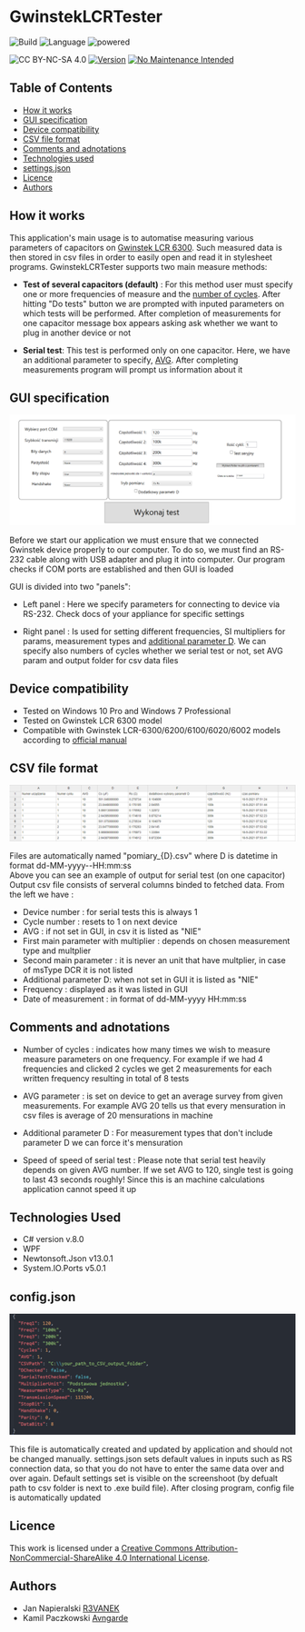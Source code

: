 # GwinstekLCRTester
![Build](https://forthebadge.com/images/badges/built-with-love.svg)
![Language](https://forthebadge.com/images/badges/made-with-c-sharp.svg)
![powered](https://forthebadge.com/images/badges/powered-by-electricity.svg)

![CC BY-NC-SA 4.0](https://img.shields.io/badge/License-CC%20BY--NC--SA%204.0-lightgrey.svg)
[![Version](https://badge.fury.io/gh/tterb%2FHyde.svg)](https://badge.fury.io/gh/tterb%2FHyde)
[![No Maintenance Intended](http://unmaintained.tech/badge.svg)](http://unmaintained.tech/)


## Table of Contents
* [How it works](#How-it-works)
* [GUI specification](#GUI-specification)
* [Device compatibility](#Device-compatibility)
* [CSV file format](#CSV-file-format)
* [Comments and adnotations](#Comments-and-adnotations)
* [Technologies used](#Used-technologies)
* [settings.json](#settingsjson)
* [Licence](#Licence)
* [Authors](#Authors)



## How it works


This application's main usage is to automatise measuring various parameters of capacitors on [Gwinstek LCR 6300](#Device-compatibility). Such measured data is then stored in csv files in order to easily open and read it in stylesheet programs. GwinstekLCRTester supports two main measure methods: 

* **Test of several capacitors (default)** : For this method user must specify one or more frequencies of measure and the [number of cycles](#Comments-and-adnotations). After hitting "Do tests" button we are prompted with inputed parameters on which tests will be performed. After completion of measurements for one capacitor message box appears asking ask whether we want to plug in another device or not

* **Serial test**: This test is performed only on one capacitor. Here, we have an additional parameter to specify, [AVG](#Comments-and-adnotations). After completing measurements program will prompt us information about it




## GUI specification

![GUI](https://github.com/Avngarde/GwinstekLCRTester/blob/main/README_images/GUI.png)



Before we start our application we must ensure that we connected Gwinstek device properly to our computer. To do so, we must find an RS-232 cable along with USB adapter and plug it into computer. Our program checks if COM ports are established and then GUI is loaded

GUI is divided into two "panels":


* Left panel : Here we specify parameters for connecting to device via RS-232. Check docs of your appliance for specific settings 

* Right panel : Is used for setting different frequencies, SI multipliers for params, measurement types and [additional parameter D](##Comments-and-adnotations). We can specify also numbers of cycles whether we serial test or not, set AVG param and output folder for csv data files


## Device compatibility

- Tested on Windows 10 Pro and Windows 7 Professional
- Tested on Gwinstek LCR 6300 model
- Compatible with Gwinstek LCR-6300/6200/6100/6020/6002 models according to [official manual](https://www.gwinstek.com/en-global/products/downloadSeriesDownNew/10208/754)


## CSV file format

![Example CSV file](https://github.com/Avngarde/GwinstekLCRTester/blob/main/README_images/csv_format.png)

Files are automatically named "pomiary_{D}.csv" where D is datetime in format dd-MM-yyyy--HH:mm:ss  
Above you can see an example of output for serial test (on one capacitor)  
Output csv file consists of serveral columns binded to fetched data. From the left we have :  

* Device number : for serial tests this is always 1
* Cycle number : resets to 1 on next device
* AVG : if not set in GUI, in csv it is listed as "NIE"
* First main parameter with multiplier : depends on chosen measurement type and multplier
* Second main parameter : it is never an unit that have multplier, in case of msType DCR it is not listed
* Additional parameter D: when not set in GUI it is listed as "NIE"
* Frequency : displayed as it was listed in GUI
* Date of measurement : in format of dd-MM-yyyy HH:mm:ss

## Comments and adnotations

- Number of cycles : indicates how many times we wish to measure measure parameters on one frequency. For example if we had 4 frequencies and clicked 2 cycles we get 2 measurements for each written frequency resulting in total of 8 tests

- AVG parameter : is set on device to get an average survey from given measurements. For example AVG 20 tells us that every mensuration in csv files is average of 20 mensurations in machine

- Additional parameter D : For measurement types that don't include parameter D we can force it's mensuration

- Speed of speed of serial test : Please note that serial test heavily depends on given AVG number. If we set AVG to 120, single test is going to last 43 seconds roughly! Since this is an machine calculations application cannot speed it up





## Technologies Used

- C# version v.8.0
- WPF
- Newtonsoft.Json v13.0.1
- System.IO.Ports v5.0.1






## config.json

![defualt settings.json](https://github.com/Avngarde/GwinstekLCRTester/blob/main/README_images/settings.png)

This file is automatically created and updated by application and should not be changed manually. settings.json sets default values in inputs such as RS connection data, so that you do not have to enter the same data over and over again. Default settings set is visible on the screenshoot (by defualt path to csv folder is next to .exe build file). After closing program, config file is automatically updated


## Licence

This work is licensed under a
[Creative Commons Attribution-NonCommercial-ShareAlike 4.0 International License](http://creativecommons.org/licenses/by-nc-sa/4.0/).


## Authors

- Jan Napieralski  [R3VANEK](https://github.com/R3VANEK)
- Kamil Paczkowski  [Avngarde](https://github.com/Avngarde)
